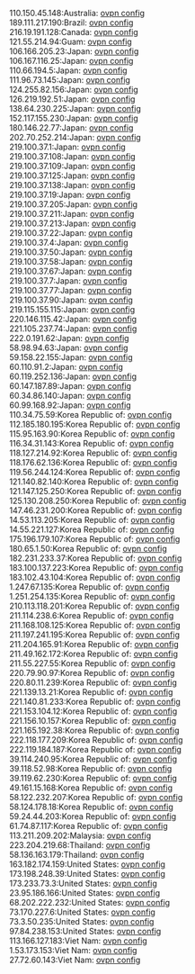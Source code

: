 110.150.45.148:Australia: [ovpn config](vpn/110_150_45_148.ovpn)  
189.111.217.190:Brazil: [ovpn config](vpn/189_111_217_190.ovpn)  
216.19.191.128:Canada: [ovpn config](vpn/216_19_191_128.ovpn)  
121.55.214.94:Guam: [ovpn config](vpn/121_55_214_94.ovpn)  
106.166.205.23:Japan: [ovpn config](vpn/106_166_205_23.ovpn)  
106.167.116.25:Japan: [ovpn config](vpn/106_167_116_25.ovpn)  
110.66.194.5:Japan: [ovpn config](vpn/110_66_194_5.ovpn)  
111.96.73.145:Japan: [ovpn config](vpn/111_96_73_145.ovpn)  
124.255.82.156:Japan: [ovpn config](vpn/124_255_82_156.ovpn)  
126.219.192.51:Japan: [ovpn config](vpn/126_219_192_51.ovpn)  
138.64.230.225:Japan: [ovpn config](vpn/138_64_230_225.ovpn)  
152.117.155.230:Japan: [ovpn config](vpn/152_117_155_230.ovpn)  
180.146.22.77:Japan: [ovpn config](vpn/180_146_22_77.ovpn)  
202.70.252.214:Japan: [ovpn config](vpn/202_70_252_214.ovpn)  
219.100.37.1:Japan: [ovpn config](vpn/219_100_37_1.ovpn)  
219.100.37.108:Japan: [ovpn config](vpn/219_100_37_108.ovpn)  
219.100.37.109:Japan: [ovpn config](vpn/219_100_37_109.ovpn)  
219.100.37.125:Japan: [ovpn config](vpn/219_100_37_125.ovpn)  
219.100.37.138:Japan: [ovpn config](vpn/219_100_37_138.ovpn)  
219.100.37.19:Japan: [ovpn config](vpn/219_100_37_19.ovpn)  
219.100.37.205:Japan: [ovpn config](vpn/219_100_37_205.ovpn)  
219.100.37.211:Japan: [ovpn config](vpn/219_100_37_211.ovpn)  
219.100.37.213:Japan: [ovpn config](vpn/219_100_37_213.ovpn)  
219.100.37.22:Japan: [ovpn config](vpn/219_100_37_22.ovpn)  
219.100.37.4:Japan: [ovpn config](vpn/219_100_37_4.ovpn)  
219.100.37.50:Japan: [ovpn config](vpn/219_100_37_50.ovpn)  
219.100.37.58:Japan: [ovpn config](vpn/219_100_37_58.ovpn)  
219.100.37.67:Japan: [ovpn config](vpn/219_100_37_67.ovpn)  
219.100.37.7:Japan: [ovpn config](vpn/219_100_37_7.ovpn)  
219.100.37.77:Japan: [ovpn config](vpn/219_100_37_77.ovpn)  
219.100.37.90:Japan: [ovpn config](vpn/219_100_37_90.ovpn)  
219.115.155.115:Japan: [ovpn config](vpn/219_115_155_115.ovpn)  
220.146.115.42:Japan: [ovpn config](vpn/220_146_115_42.ovpn)  
221.105.237.74:Japan: [ovpn config](vpn/221_105_237_74.ovpn)  
222.0.191.62:Japan: [ovpn config](vpn/222_0_191_62.ovpn)  
58.98.94.63:Japan: [ovpn config](vpn/58_98_94_63.ovpn)  
59.158.22.155:Japan: [ovpn config](vpn/59_158_22_155.ovpn)  
60.110.91.2:Japan: [ovpn config](vpn/60_110_91_2.ovpn)  
60.119.252.136:Japan: [ovpn config](vpn/60_119_252_136.ovpn)  
60.147.187.89:Japan: [ovpn config](vpn/60_147_187_89.ovpn)  
60.34.86.140:Japan: [ovpn config](vpn/60_34_86_140.ovpn)  
60.99.168.92:Japan: [ovpn config](vpn/60_99_168_92.ovpn)  
110.34.75.59:Korea Republic of: [ovpn config](vpn/110_34_75_59.ovpn)  
112.185.180.195:Korea Republic of: [ovpn config](vpn/112_185_180_195.ovpn)  
115.95.163.90:Korea Republic of: [ovpn config](vpn/115_95_163_90.ovpn)  
116.34.31.143:Korea Republic of: [ovpn config](vpn/116_34_31_143.ovpn)  
118.127.214.92:Korea Republic of: [ovpn config](vpn/118_127_214_92.ovpn)  
118.176.62.136:Korea Republic of: [ovpn config](vpn/118_176_62_136.ovpn)  
119.56.244.124:Korea Republic of: [ovpn config](vpn/119_56_244_124.ovpn)  
121.140.82.140:Korea Republic of: [ovpn config](vpn/121_140_82_140.ovpn)  
121.147.125.250:Korea Republic of: [ovpn config](vpn/121_147_125_250.ovpn)  
125.130.208.250:Korea Republic of: [ovpn config](vpn/125_130_208_250.ovpn)  
147.46.231.200:Korea Republic of: [ovpn config](vpn/147_46_231_200.ovpn)  
14.53.113.205:Korea Republic of: [ovpn config](vpn/14_53_113_205.ovpn)  
14.55.221.127:Korea Republic of: [ovpn config](vpn/14_55_221_127.ovpn)  
175.196.179.107:Korea Republic of: [ovpn config](vpn/175_196_179_107.ovpn)  
180.65.1.50:Korea Republic of: [ovpn config](vpn/180_65_1_50.ovpn)  
182.231.233.37:Korea Republic of: [ovpn config](vpn/182_231_233_37.ovpn)  
183.100.137.223:Korea Republic of: [ovpn config](vpn/183_100_137_223.ovpn)  
183.102.43.104:Korea Republic of: [ovpn config](vpn/183_102_43_104.ovpn)  
1.247.67.135:Korea Republic of: [ovpn config](vpn/1_247_67_135.ovpn)  
1.251.254.135:Korea Republic of: [ovpn config](vpn/1_251_254_135.ovpn)  
210.113.118.201:Korea Republic of: [ovpn config](vpn/210_113_118_201.ovpn)  
211.114.238.6:Korea Republic of: [ovpn config](vpn/211_114_238_6.ovpn)  
211.168.108.125:Korea Republic of: [ovpn config](vpn/211_168_108_125.ovpn)  
211.197.241.195:Korea Republic of: [ovpn config](vpn/211_197_241_195.ovpn)  
211.204.165.91:Korea Republic of: [ovpn config](vpn/211_204_165_91.ovpn)  
211.49.162.172:Korea Republic of: [ovpn config](vpn/211_49_162_172.ovpn)  
211.55.227.55:Korea Republic of: [ovpn config](vpn/211_55_227_55.ovpn)  
220.79.90.97:Korea Republic of: [ovpn config](vpn/220_79_90_97.ovpn)  
220.80.11.239:Korea Republic of: [ovpn config](vpn/220_80_11_239.ovpn)  
221.139.13.21:Korea Republic of: [ovpn config](vpn/221_139_13_21.ovpn)  
221.140.81.233:Korea Republic of: [ovpn config](vpn/221_140_81_233.ovpn)  
221.153.104.12:Korea Republic of: [ovpn config](vpn/221_153_104_12.ovpn)  
221.156.10.157:Korea Republic of: [ovpn config](vpn/221_156_10_157.ovpn)  
221.165.192.38:Korea Republic of: [ovpn config](vpn/221_165_192_38.ovpn)  
222.118.177.209:Korea Republic of: [ovpn config](vpn/222_118_177_209.ovpn)  
222.119.184.187:Korea Republic of: [ovpn config](vpn/222_119_184_187.ovpn)  
39.114.240.95:Korea Republic of: [ovpn config](vpn/39_114_240_95.ovpn)  
39.118.52.98:Korea Republic of: [ovpn config](vpn/39_118_52_98.ovpn)  
39.119.62.230:Korea Republic of: [ovpn config](vpn/39_119_62_230.ovpn)  
49.161.15.168:Korea Republic of: [ovpn config](vpn/49_161_15_168.ovpn)  
58.122.232.207:Korea Republic of: [ovpn config](vpn/58_122_232_207.ovpn)  
58.124.178.18:Korea Republic of: [ovpn config](vpn/58_124_178_18.ovpn)  
59.24.44.203:Korea Republic of: [ovpn config](vpn/59_24_44_203.ovpn)  
61.74.87.117:Korea Republic of: [ovpn config](vpn/61_74_87_117.ovpn)  
113.211.209.202:Malaysia: [ovpn config](vpn/113_211_209_202.ovpn)  
223.204.219.68:Thailand: [ovpn config](vpn/223_204_219_68.ovpn)  
58.136.163.179:Thailand: [ovpn config](vpn/58_136_163_179.ovpn)  
163.182.174.159:United States: [ovpn config](vpn/163_182_174_159.ovpn)  
173.198.248.39:United States: [ovpn config](vpn/173_198_248_39.ovpn)  
173.233.73.3:United States: [ovpn config](vpn/173_233_73_3.ovpn)  
23.95.186.166:United States: [ovpn config](vpn/23_95_186_166.ovpn)  
68.202.222.232:United States: [ovpn config](vpn/68_202_222_232.ovpn)  
73.170.227.6:United States: [ovpn config](vpn/73_170_227_6.ovpn)  
73.3.50.235:United States: [ovpn config](vpn/73_3_50_235.ovpn)  
97.84.238.153:United States: [ovpn config](vpn/97_84_238_153.ovpn)  
113.166.127.183:Viet Nam: [ovpn config](vpn/113_166_127_183.ovpn)  
1.53.173.153:Viet Nam: [ovpn config](vpn/1_53_173_153.ovpn)  
27.72.60.143:Viet Nam: [ovpn config](vpn/27_72_60_143.ovpn)  
